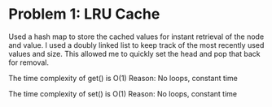 # Problem 1: LRU Cache

Used a hash map to store the cached values for instant retrieval of the node and value.
I used a doubly linked list to keep track of the most recently used values and size. This allowed me to quickly set the head and pop that back for removal.

The time complexity of get() is O(1) Reason: No loops, constant time

The time complexity of set() is O(1) Reason: No loops, constant time

